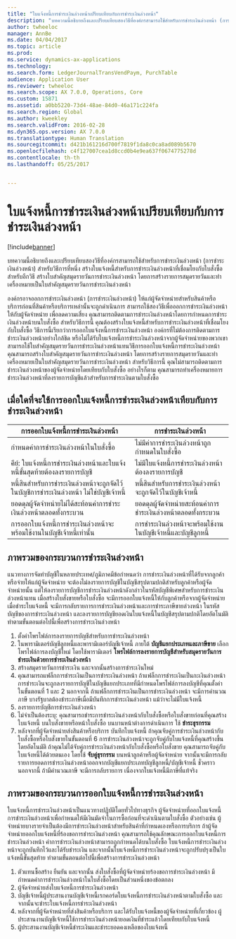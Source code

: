 ```yaml
---
title: "ใบแจ้งหนี้การชำระเงินล่วงหน้าเปรียบเทียบกับการชำระเงินล่วงหน้า"
description: "บทความนี้อธิบายถึงและเปรียบเทียบสองวิธีที่องค์กรสามารถใช้สำหรับการชำระเงินล่วงหน้า (การชำระเงินล่วงหน้า) สำหรับวิธีการที่หนึ่ง สร้างใบแจ้งหนี้สำหรับการชำระเงินล่วงหน้าที่เชื่อมโยงกับใบสั่งซื้อ สำหรับอีกวิธี สร้างใบสำคัญสมุดรายวันการชำระเงินล่วงหน้า โดยการสร้างรายการสมุดรายวันและทำเครื่องหมายเป็นใบสำคัญสมุดรายวันการชำระเงินล่วงหน้า"
author: twheeloc
manager: AnnBe
ms.date: 04/04/2017
ms.topic: article
ms.prod: 
ms.service: dynamics-ax-applications
ms.technology: 
ms.search.form: LedgerJournalTransVendPaym, PurchTable
audience: Application User
ms.reviewer: twheeloc
ms.search.scope: AX 7.0.0, Operations, Core
ms.custom: 15871
ms.assetid: a0bb5220-73d4-48ae-84d0-46a171c224fa
ms.search.region: Global
ms.author: kweekley
ms.search.validFrom: 2016-02-28
ms.dyn365.ops.version: AX 7.0.0
ms.translationtype: Human Translation
ms.sourcegitcommit: d421b161216d700f7819f1da8c0ca8ad089b5670
ms.openlocfilehash: c4f127007cea1d8ccd0b4e9ea637f0674775278d
ms.contentlocale: th-th
ms.lasthandoff: 05/25/2017


---
```


# <a name="prepayment-invoices-vs-prepayments"></a>ใบแจ้งหนี้การชำระเงินล่วงหน้าเปรียบเทียบกับการชำระเงินล่วงหน้า

[!include[banner](../includes/banner.md)]


บทความนี้อธิบายถึงและเปรียบเทียบสองวิธีที่องค์กรสามารถใช้สำหรับการชำระเงินล่วงหน้า (การชำระเงินล่วงหน้า) สำหรับวิธีการที่หนึ่ง สร้างใบแจ้งหนี้สำหรับการชำระเงินล่วงหน้าที่เชื่อมโยงกับใบสั่งซื้อ สำหรับอีกวิธี สร้างใบสำคัญสมุดรายวันการชำระเงินล่วงหน้า โดยการสร้างรายการสมุดรายวันและทำเครื่องหมายเป็นใบสำคัญสมุดรายวันการชำระเงินล่วงหน้า

องค์กรอาจออกการชำระเงินล่วงหน้า (การชำระเงินล่วงหน้า) ให้แก่ผู้จัดจำหน่ายสำหรับสินค้าหรือบริการก่อนที่สินค้าหรือบริการเหล่านั้นจะถูกดำเนินการ สามารถใช้สองวิธีเพื่อออกการชำระเงินล่วงหน้าให้กับผู้จัดจำหน่าย เพื่อลดความเสี่ยง คุณสามารถติดตามการชำระเงินล่วงหน้าโดยการกำหนดการชำระเงินล่วงหน้าบนใบสั่งซื้อ สำหรับวิธีการนี้ คุณต้องสร้างใบแจ้งหนี้สำหรับการชำระเงินล่วงหน้าที่เชื่อมโยงกับใบสั่งซื้อ วิธีการนี้เรียกว่าการออกใบแจ้งหนี้การชำระเงินล่วงหน้า องค์กรที่ไม่ต้องการติดตามการชำระเงินล่วงหน้าอย่างใกล้ชิด หรือไม่ได้รับใบแจ้งหนี้การชำระเงินล่วงหน้าจากผู้จัดจำหน่ายของพวกเขา สามารถใช้ใบสำคัญสมุดรายวันการชำระเงินล่วงหน้าแทนวิธีการออกใบแจ้งหนี้การชำระเงินล่วงหน้า คุณสามารถสร้างใบสำคัญสมุดรายวันการชำระเงินล่วงหน้า โดยการสร้างรายการสมุดรายวันและทำเครื่องหมายเป็นใบสำคัญสมุดรายวันการชำระเงินล่วงหน้า สำหรับวิธีการนี้ คุณไม่สามารถติดตามการชำระเงินล่วงหน้าของผู้จัดจำหน่ายโดยเทียบกับใบสั่งซื้อ อย่างไรก็ตาม คุณสามารถทำเครื่องหมายการชำระเงินล่วงหน้าที่ลงรายการบัญชีแล้วสำหรับการชำระเงินตามใบสั่งซื้อ

## <a name="when-to-use-prepayment-invoicing-vs-prepayments"></a>เมื่อใดที่จะใช้การออกใบแจ้งหนี้การชำระเงินล่วงหน้าเทียบกับการชำระเงินล่วงหน้า
| การออกใบแจ้งหนี้การชำระเงินล่วงหน้า                                                                | การชำระเงินล่วงหน้า                                                              |
|-------------------------------------------------------------------------------------|--------------------------------------------------------------------------|
| กำหนดค่าการชำระเงินล่วงหน้าในใบสั่งซื้อ                                    | ไม่มีค่าการชำระเงินล่วงหน้าถูกกำหนดในใบสั่งซื้อ                    |
| คีย์: ใบแจ้งหนี้การชำระเงินล่วงหน้าและใบแจ้งหนี้ขั้นสุดท้ายต้องลงรายการบัญชี                       | ไม่มีใบแจ้งหนี้การชำระเงินล่วงหน้าต้องลงรายการบัญชี                                    |
| หนี้สินสำหรับการชำระเงินล่วงหน้าจะถูกจัดไว้ในบัญชีการชำระเงินล่วงหน้า ไม่ใช่บัญชีเจ้าหนี้ | หนี้สินสำหรับการชำระเงินล่วงหน้าจะถูกจัดไว้ในบัญชีเจ้าหนี้                  |
| ยอดดุลผู้จัดจำหน่ายไม่ได้สะท้อนค่าการชำระเงินล่วงหน้าตลอดทั้งกระบวน     | ยอดดุลผู้จัดจำหน่ายสะท้อนค่าการชำระเงินล่วงหน้าตลอดทั้งกระบวน |
| การออกใบแจ้งหนี้การชำระเงินล่วงหน้าจะพร้อมใช้งานในบัญชีเจ้าหนี้เท่านั้น                         | การชำระเงินล่วงหน้าจะพร้อมใช้งานในบัญชีเจ้าหนี้และบัญชีลูกหนี้    |

## <a name="overview-of-the-prepayment-process"></a>ภาพรวมของกระบวนการชำระเงินล่วงหน้า
แนวทางการจัดทำบัญชีในหลายประเทศ/ภูมิภาคมีข้อกำหนดว่า การชำระเงินล่วงหน้าที่ได้รับจากลูกค้าหรือจ่ายให้แก่ผู้จัดจำหน่าย จะต้องไม่ลงรายการบัญชีในบัญชีสรุปตามปกติสำหรับลูกค้าหรือผู้จัดจำหน่ายนั้น แต่ให้ลงรายการบัญชีการชำระเงินล่วงหน้าดังกล่าวในรหัสบัญชีพิเศษสำหรับการชำระเงินล่วงหน้าแทน เมื่อสร้างใบสั่งขายหรือใบสั่งซื้อ จะมีการออกใบแจ้งหนี้ให้กับลูกค้าหรือจากผู้จัดจำหน่าย เมื่อชำระใบแจ้งหนี้ จะมีการกลับรายการการชำระเงินล่วงหน้าและการชำระภาษีขายล่วงหน้า ในรหัสบัญชีของการชำระเงินล่วงหน้า และลงรายการบัญชียอดเงินใบแจ้งหนี้ในบัญชีสรุปตามปกติโดยอัตโนมัติ ทำตามขั้นตอนต่อไปนี้เพื่อสร้างการชำระเงินล่วงหน้า

1.  ตั้งค่าโพรไฟล์การลงรายการบัญชีสำหรับการชำระเงินล่วงหน้า
2.  ในพารามิเตอร์บัญชีลูกหนี้และพารามิเตอร์บัญชีเจ้าหนี้ ภายใต้ **บัญชีแยกประเภทและภาษีขาย** เลือกโพรไฟล์การลงบัญชีใหม่ โดยใช้พารามิเตอร์ **โพรไฟล์การลงรายการบัญชีสำหรับสมุดรายวันการชำระเงินด้วยการชำระเงินล่วงหน้า**
3.  สร้างสมุดรายวันการชำระเงิน และจากนั้นสร้างการชำระเงินใหม่
4.  คุณสามารถแฟล็กการชำระเงินเป็นการชำระเงินล่วงหน้า ถ้าแฟล็กการชำระเงินเป็นกะเงินล่วงหน้า การชำระเงินจะถูกลงรายการบัญชีในบัญชีแยกประเภทที่มีกำหนดโพรไฟล์การลงบัญชีที่คุณตั้งค่าในขั้นตอนที่ 1 และ 2 นอกจากนี้ ถ้าแฟล็กการชำระเงินเป็นการชำระเงินล่วงหน้า จะมีการคำนวณภาษี บางรัฐบาลต้องชำระภาษีเมื่อมีบันทึกการชำระเงินล่วงหน้า แม้ว่าจะไม่มีใบแจ้งหนี้
5.  ลงรายการบัญชีการชำระเงินล่วงหน้า
6.  ไม่จำเป็นต้องระบุ: คุณสามารถชำระการชำระเงินล่วงหน้ากับใบสั่งซื้อหรือใบสั่งขายก่อนที่คุณสร้างใบแจ้งหนี้ บนใบสั่งขายหรือหน้าใบสั่งซื้อ บนบานหน้าต่างการดำเนินการ ใช้ **ชำระธุรกรรม**
7.  หลังจากที่ผู้จัดจำหน่ายส่งสินค้าหรือบริการ บันทึกใบแจ้งหนี้ ถ้าคุณจับคู่การชำระเงินล่วงหน้ากับใบสั่งซื้อหรือใบสั่งขายในขั้นตอนที่ 6 การชำระเงินล่วงหน้าจะถูกจับคู่กับใบแจ้งหนี้ที่คุณสร้างขึ้นโดยอัตโนมัติ ถ้าคุณไม่ได้จับคู่การชำระเงินล่วงหน้ากับใบสั่งซื้อหรือใบสั่งขาย คุณสามารถจับคู่กับใบแจ้งหนี้ได้ด้วยตนเอง โดยใช้ **จับคู่ธุรกรรม** บนหน้าลูกค้าหรือผู้จัดจำหน่าย จากนั้นจะมีการกลับรายการยอดการชำระเงินล่วงหน้าออกจากบัญชีแยกประเภทบัญชีลูกหนี้/บัญชีเจ้าหนี้ ชั่วคราว นอกจากนี้ ถ้ามีคำนวณภาษี จะมีการกลับรายการ เนื่องจากใบแจ้งหนี้มีภาษีที่แท้จริง

## <a name="overview-of-the-prepayment-invoicing-process"></a>ภาพรวมของกระบวนการออกใบแจ้งหนี้การชำระเงินล่วงหน้า
ใบแจ้งหนี้การชำระเงินล่วงหน้าเป็นแนวทางปฏิบัติโดยทั่วไปทางธุรกิจ ผู้จัดจำหน่ายที่ออกใบแจ้งหนี้การชำระเงินล่วงหน้าเพื่อกำหนดให้มีเงินมัดจำในการซื้อก่อนที่จะดำเนินตามใบสั่งซื้อ ตัวอย่างเช่น ผู้จำหน่ายบางรายจำเป็นต้องมีการชำระเงินล่วงหน้าสำหรับสินค้าที่กำหนดเองหรือการบริการ ถ้าผู้จัดจำหน่ายออกใบแจ้งหนี้ที่ร้องขอการชำระเงินล่วงหน้า คุณสามารถใช้คุณลักษณะการออกใบแจ้งหนี้การชำระเงินล่วงหน้า ค่าการชำระเงินล่วงหน้าสามารถถูกกำหนดได้บนใบสั่งซื้อ ใบแจ้งหนี้การชำระเงินล่วงหน้าจะถูกบันทึกไว้และได้รับชำระเงิน และจากนั้นใบแจ้งหนี้การชำระเงินล่วงหน้าจะถูกปรับปรุงเป็นใบแจ้งหนี้ขั้นสุดท้าย ทำตามขั้นตอนต่อไปนี้เพื่อสร้างการชำระเงินล่วงหน้า

1.  ตัวแทนซื้อสร้าง ยืนยัน และจากนั้น ส่งใบสั่งซื้อที่ผู้จัดจำหน่ายร้องขอการชำระเงินล่วงหน้า มีกำหนดค่าการชำระเงินล่วงหน้าในใบสั่งซื้อโดยเป็นส่วนหนึ่งของข้อตกลง
2.  ผู้จัดจำหน่ายส่งใบแจ้งหนี้การชำระเงินล่วงหน้า
3.  บัญชีเจ้าหนี้ผู้ประสานงานบัญชีเจ้าหนี้เรกคอร์ดใบแจ้งหนี้การชำระเงินล่วงหน้าตามใบสั่งซื้อ และจากนั้นจะชำระใบแจ้งหนี้การชำระเงินล่วงหน้า
4.  หลังจากที่ผู้จัดจำหน่ายที่ส่งสินค้าหรือบริการ และได้รับใบแจ้งหนี้ของผู้จัดจำหน่ายที่เกี่ยวข้อง ผู้ประสานงานบัญชีเจ้าหนี้ใช้การชำระเงินล่วงหน้ายอดเงินที่ชำระแล้วโดยเทียบกับใบแจ้งหนี้
5.  ผู้ประสานงานบัญชีเจ้าหนี้ชำระเงินและชำระยอดคงเหลือของใบแจ้งหนี้





